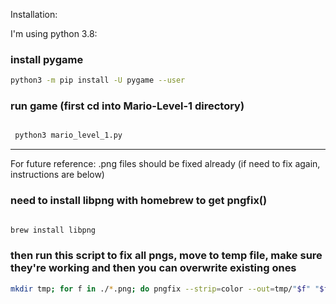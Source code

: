 Installation:

I'm using python 3.8:

### install pygame
```bash
python3 -m pip install -U pygame --user
```


### run game (first cd into Mario-Level-1 directory)
```bash

 python3 mario_level_1.py
```


--------
For future reference: .png files should be fixed already (if need to fix again, instructions are below)

### need to install libpng with homebrew to get pngfix()

```bash

brew install libpng
```
### then run this script to fix all pngs, move to temp file, make sure they're working and then you can overwrite existing ones
```bash
mkdir tmp; for f in ./*.png; do pngfix --strip=color --out=tmp/"$f" "$f"; done 
```


